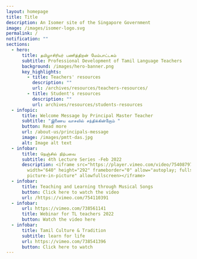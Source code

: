 ```yaml
---
layout: homepage
title: Title
description: An Isomer site of the Singapore Government
image: /images/isomer-logo.svg
permalink: /
notification: ""
sections:
  - hero:
      title: தமிழாசிரியர் பணித்திறன் மேம்பாட்டகம்
      subtitle: Professional Development of Tamil Language Teachers
      background: /images/hero-banner.png
      key_highlights:
        - title: Teachers' resources
          description: ""
          url: /archives/resources/teachers-resources/
        - title: Student's resources
          description: ""
          url: archives/resources/students-resources
  - infopic:
      title: Welcome Message by Principal Master Teacher
      subtitle: "இணைய வாசலில் சந்திக்கின்றோம் "
      button: Read more
      url: /about-us/principals-message
      image: /images/pmtt-das.jpg
      alt: Image alt text
  - infobar:
      title: நெஞ்சில் நிற்பவை
      subtitle: 4th Lecture Series -Feb 2022
      description: <iframe src="https://player.vimeo.com/video/754087974?h=cc312835d3"
        width="640" height="292" frameborder="0" allow="autoplay; fullscreen;
        picture-in-picture" allowfullscreen></iframe>
  - infobar:
      title: Teaching and Learning through Musical Songs
      button: Click here to watch the video
      url: /https://vimeo.com/754110391
  - infobar:
      url: https://vimeo.com/738561141
      title: Webinar for TL teachers 2022
      button: Watch the video here
  - infobar:
      title: Tamil Culture & Tradition
      subtitle: learn for life
      url: https://vimeo.com/738541396
      button: Click here to watch
---
```

